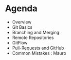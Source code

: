# Agenda
* Overview    
* Git Basics  
* Branching and Merging
* Remote Repositories
* GitFlow
* Pull-Requests and GitHub
* Common Mistakes : Mauro
